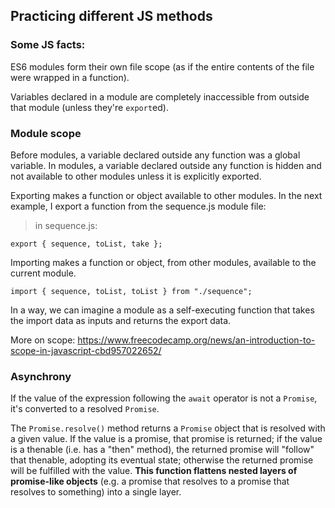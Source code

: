 ## Practicing different JS methods

### Some JS facts:

ES6 modules form their own file scope (as if the entire contents of the file were wrapped in a function).

Variables declared in a module are completely inaccessible from outside that module (unless they're `export`ed).

### Module scope

Before modules, a variable declared outside any function was a global variable. In modules, a variable declared outside any function is hidden and not available to other modules unless it is explicitly exported.

Exporting makes a function or object available to other modules. In the next example, I export a function from the sequence.js module file:

> in sequence.js:
```
export { sequence, toList, take };
```
Importing makes a function or object, from other modules, available to the current module.
```
import { sequence, toList, toList } from "./sequence";
```
In a way, we can imagine a module as a self-executing function that takes the import data as inputs and returns the export data.

More on scope: https://www.freecodecamp.org/news/an-introduction-to-scope-in-javascript-cbd957022652/

### Asynchrony

If the value of the expression following the `await` operator is not a `Promise`, it's converted to a resolved `Promise`.

The `Promise.resolve()` method returns a `Promise` object that is resolved with a given value. If the value is a promise, that promise is returned; if the value is a thenable (i.e. has a "then" method), the returned promise will "follow" that thenable, adopting its eventual state; otherwise the returned promise will be fulfilled with the value. **This function flattens nested layers of promise-like objects** (e.g. a promise that resolves to a promise that resolves to something) into a single layer.
